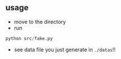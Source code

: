 ## usage
*	move to the directory
*	run 

``` python
python src/fake.py
```

*	see data file you just generate in `./datas`!!
